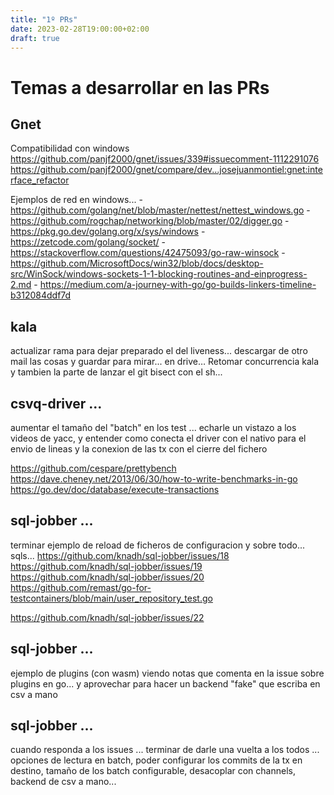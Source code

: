 ```yaml
---
title: "1º PRs"
date: 2023-02-28T19:00:00+02:00
draft: true
---
```


# Temas a desarrollar en las PRs

## Gnet
Compatibilidad con windows
https://github.com/panjf2000/gnet/issues/339#issuecomment-1112291076
https://github.com/panjf2000/gnet/compare/dev...josejuanmontiel:gnet:interface_refactor

Ejemplos de red en windows...
    - https://github.com/golang/net/blob/master/nettest/nettest_windows.go
    - https://github.com/rogchap/networking/blob/master/02/digger.go
    - https://pkg.go.dev/golang.org/x/sys/windows
    - https://zetcode.com/golang/socket/
    - https://stackoverflow.com/questions/42475093/go-raw-winsock
    - https://github.com/MicrosoftDocs/win32/blob/docs/desktop-src/WinSock/windows-sockets-1-1-blocking-routines-and-einprogress-2.md
    - https://medium.com/a-journey-with-go/go-builds-linkers-timeline-b312084ddf7d

## kala
actualizar rama para dejar preparado el del liveness... 
descargar de otro mail las cosas y guardar para mirar... en drive… 
Retomar concurrencia kala y tambien la parte de lanzar el git bisect con el sh...

## csvq-driver ... 
aumentar el tamaño del "batch" en los test ... 
echarle un vistazo a los videos de yacc, y entender como conecta el driver con el nativo para el envio de lineas y la conexion de las tx con el cierre del fichero

https://github.com/cespare/prettybench
https://dave.cheney.net/2013/06/30/how-to-write-benchmarks-in-go
https://go.dev/doc/database/execute-transactions

## sql-jobber ... 
terminar ejemplo de reload de ficheros de configuracion y sobre todo... sqls...
https://github.com/knadh/sql-jobber/issues/18
https://github.com/knadh/sql-jobber/issues/19
https://github.com/knadh/sql-jobber/issues/20
    https://github.com/remast/go-for-testcontainers/blob/main/user_repository_test.go
    
https://github.com/knadh/sql-jobber/issues/22

## sql-jobber ...
ejemplo de plugins (con wasm) viendo notas que comenta en la issue sobre plugins en go... 
y aprovechar para hacer un backend "fake" que escriba en csv a mano

## sql-jobber ... 
cuando responda a los issues ... terminar de darle una vuelta a los todos ... 
opciones de lectura en batch, poder configurar los commits de la tx en destino, tamaño de los batch configurable, desacoplar con channels, backend de csv a mano...

